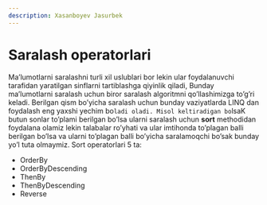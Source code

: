 ```yaml
---
description: Xasanboyev Jasurbek
---
```

# Saralash operatorlari

Ma’lumotlarni saralashni turli xil uslublari bor lekin ular foydalanuvchi tarafidan yaratilgan sinflarni tartiblashga qiyinlik qiladi, Bunday ma’lumotlarni saralash uchun biror saralash algoritmni qo’llashimizga to’g’ri keladi. Berilgan qism bo’yicha saralash uchun bunday vaziyatlarda LINQ dan foydalash eng yaxshi yechim bo`ladi oladi. Misol keltiradigan bo`lsaK butun sonlar to’plami berilgan bo’lsa ularni saralash uchun **sort** methodidan foydalana olamiz lekin talabalar ro’yhati va ular imtihonda to’plagan balli berilgan bo’lsa va ularni to’plagan balli bo’yicha saralamoqchi bo’sak bunday yo’l tuta olmaymiz.
Sort operatorlari 5 ta:
-	OrderBy
-	OrderByDescending
-	ThenBy
-	ThenByDescending
-	Reverse 

